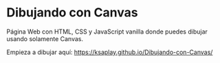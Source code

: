# Dibujando con Canvas
 Página Web con HTML, CSS y JavaScript vanilla donde puedes dibujar usando solamente Canvas.

 Empieza a dibujar aquí:
https://ksaplay.github.io/Dibujando-con-Canvas/
